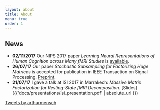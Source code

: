 ```yaml
---
layout: about
title: About
menu: true
order: 1
---
```


## News

- **02/11/2017** Our NIPS 2017 paper *Learning Neural Representations of Human Cognition across Many fMRI Studies* is [available](https://hal.archives-ouvertes.fr/hal-01626823v1).
- **26/07/17** Our paper *Stochastic Subsampling for Factorizing Huge Matrices* is accepted for publication in IEEE Transaction on Signal Processing. [Preprint](https://hal.archives-ouvertes.fr/hal-01431618).
- **21/07/17** I gave a talk at ISI 2017 in Marrakech: *Massive Matrix Factorization for Resting-State fMRI Decomposition*. [Slides]({{'docs/presentations/isi_presentation.pdf' | absolute_url }})

<a class="twitter-timeline" data-lang="en" data-width="500" data-tweet-limit="3" data-dnt="true" href="https://twitter.com/arthurmensch">Tweets by arthurmensch</a> <script async src="//platform.twitter.com/widgets.js" charset="utf-8"></script>
